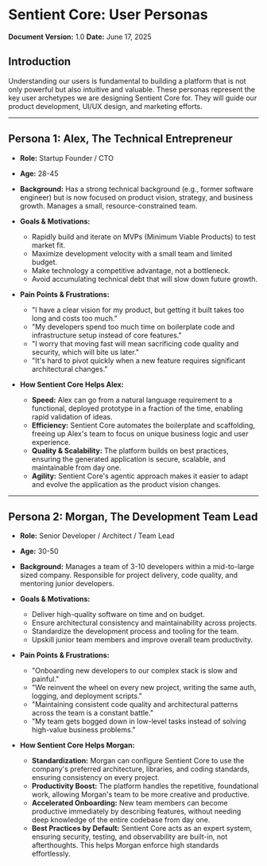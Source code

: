 # Sentient Core: User Personas

**Document Version:** 1.0
**Date:** June 17, 2025

## Introduction

Understanding our users is fundamental to building a platform that is not only powerful but also intuitive and valuable. These personas represent the key user archetypes we are designing Sentient Core for. They will guide our product development, UI/UX design, and marketing efforts.

---

## Persona 1: Alex, The Technical Entrepreneur

*   **Role:** Startup Founder / CTO
*   **Age:** 28-45
*   **Background:** Has a strong technical background (e.g., former software engineer) but is now focused on product vision, strategy, and business growth. Manages a small, resource-constrained team.

*   **Goals & Motivations:**
    *   Rapidly build and iterate on MVPs (Minimum Viable Products) to test market fit.
    *   Maximize development velocity with a small team and limited budget.
    *   Make technology a competitive advantage, not a bottleneck.
    *   Avoid accumulating technical debt that will slow down future growth.

*   **Pain Points & Frustrations:**
    *   "I have a clear vision for my product, but getting it built takes too long and costs too much."
    *   "My developers spend too much time on boilerplate code and infrastructure setup instead of core features."
    *   "I worry that moving fast will mean sacrificing code quality and security, which will bite us later."
    *   "It's hard to pivot quickly when a new feature requires significant architectural changes."

*   **How Sentient Core Helps Alex:**
    *   **Speed:** Alex can go from a natural language requirement to a functional, deployed prototype in a fraction of the time, enabling rapid validation of ideas.
    *   **Efficiency:** Sentient Core automates the boilerplate and scaffolding, freeing up Alex's team to focus on unique business logic and user experience.
    *   **Quality & Scalability:** The platform builds on best practices, ensuring the generated application is secure, scalable, and maintainable from day one.
    *   **Agility:** Sentient Core's agentic approach makes it easier to adapt and evolve the application as the product vision changes.

---

## Persona 2: Morgan, The Development Team Lead

*   **Role:** Senior Developer / Architect / Team Lead
*   **Age:** 30-50
*   **Background:** Manages a team of 3-10 developers within a mid-to-large sized company. Responsible for project delivery, code quality, and mentoring junior developers.

*   **Goals & Motivations:**
    *   Deliver high-quality software on time and on budget.
    *   Ensure architectural consistency and maintainability across projects.
    *   Standardize the development process and tooling for the team.
    *   Upskill junior team members and improve overall team productivity.

*   **Pain Points & Frustrations:**
    *   "Onboarding new developers to our complex stack is slow and painful."
    *   "We reinvent the wheel on every new project, writing the same auth, logging, and deployment scripts."
    *   "Maintaining consistent code quality and architectural patterns across the team is a constant battle."
    *   "My team gets bogged down in low-level tasks instead of solving high-value business problems."

*   **How Sentient Core Helps Morgan:**
    *   **Standardization:** Morgan can configure Sentient Core to use the company's preferred architecture, libraries, and coding standards, ensuring consistency on every project.
    *   **Productivity Boost:** The platform handles the repetitive, foundational work, allowing Morgan's team to be more creative and productive.
    *   **Accelerated Onboarding:** New team members can become productive immediately by describing features, without needing deep knowledge of the entire codebase from day one.
    *   **Best Practices by Default:** Sentient Core acts as an expert system, ensuring security, testing, and observability are built-in, not afterthoughts. This helps Morgan enforce high standards effortlessly.